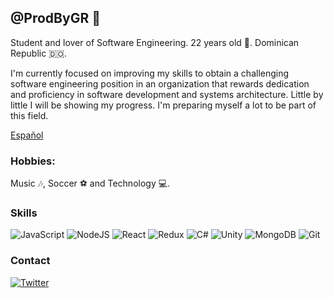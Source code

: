 ## @ProdByGR 👋
Student and lover of Software Engineering. 22 years old 👦. Dominican Republic 🇩🇴.

I'm currently focused on improving my skills to obtain a challenging software engineering position in an organization that rewards dedication and proficiency in software development and systems architecture. Little by little I will be showing my progress. I'm preparing myself a lot to be part of this field.

[Español](https://github.com/prodbygr/prodbygr/blob/main/README.md)

### Hobbies: 
Music 🎶, Soccer ⚽ and Technology 💻.

### Skills
![JavaScript](https://img.shields.io/badge/javascript%20-%23323330.svg?&style=for-the-badge&logo=javascript&logoColor=%23F7DF1E) 
![NodeJS](https://img.shields.io/badge/node.js%20-%2343853D.svg?&style=for-the-badge&logo=node.js&logoColor=white)
![React](https://img.shields.io/badge/react%20-%2320232a.svg?&style=for-the-badge&logo=react&logoColor=%2361DAFB)
![Redux](https://img.shields.io/badge/redux%20-%23593d88.svg?&style=for-the-badge&logo=redux&logoColor=white)
![C#](https://img.shields.io/badge/c%23%20-%23239120.svg?&style=for-the-badge&logo=c-sharp&logoColor=white)
![Unity](https://img.shields.io/badge/unity%20-%23000000.svg?&style=for-the-badge&logo=unity&logoColor=white)
![MongoDB](https://img.shields.io/badge/MongoDB-%234ea94b.svg?&style=for-the-badge&logo=mongodb&logoColor=white)
![Git](https://img.shields.io/badge/git%20-%23F05033.svg?&style=for-the-badge&logo=git&logoColor=white)

### Contact
[![Twitter](https://img.shields.io/badge/ProdByGR%20-%231DA1F2.svg?&style=for-the-badge&logo=Twitter&logoColor=white)](https://twitter.com/ProdByGR)
